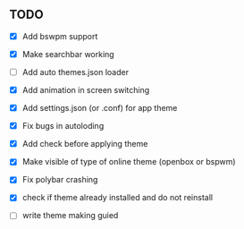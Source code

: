 ## TODO
- [x] Add bswpm support

- [x] Make searchbar working

- [ ] Add auto themes.json loader

- [x] Add animation in screen switching

- [x] Add settings.json (or .conf) for app theme

- [x] Fix bugs in autoloding

- [x] Add check before applying theme

- [x] Make visible of type of online theme (openbox or bspwm)

- [x] Fix polybar crashing

- [x] check if theme already installed and do not reinstall

- [ ] write theme making guied
